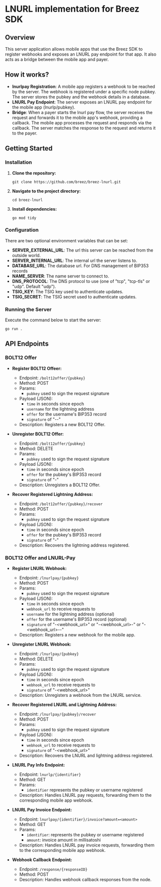 
# LNURL implementation for Breez SDK

## Overview
This server application allows mobile apps that use the Breez SDK to register webhooks and exposes an LNURL pay endpoint for that app. It also acts as a bridge between the mobile app and payer.

## How it works?
- **lnurlpay Registration**: A mobile app registers a webhook to be reached by the server. The webhook is registered under a specific node pubkey. The server stores the pubkey and the webhook details in a database.
- **LNURL Pay Endpoint**: The server exposes an LNURL pay endpoint for the mobile app (lnurlp/pubkey).
- **Bridge**: When a payer starts the lnurl pay flow, the server receives the request and forwards it to the mobile app's webhook, providing a callback. The mobile app processes the request and responds via the callback. The server matches the response to the request and returns it to the payer.

## Getting Started

### Installation
1. **Clone the repository:**
   ```
   git clone https://github.com/breez/breez-lnurl.git
   ```
2. **Navigate to the project directory:**
   ```
   cd breez-lnurl
   ```

3. **Install dependencies:**
   ```
   go mod tidy
   ```

### Configuration
There are two optional environment variables that can be set:
- **SERVER_EXTERNAL_URL**: The url this server can be reached from the outside world.
- **SERVER_INTERNAL_URL**: The internal url the server listens to.
- **DATABASE_URL**: The database url.
For DNS management of BIP353 records
- **NAME_SERVER**: The name server to connect to.
- **DNS_PROTOCOL**: The DNS protocol to use (one of "tcp", "tcp-tls" or "udp". Default "udp").
- **TSIG_KEY**: The TSIG key used to authenticate updates.
- **TSIG_SECRET**: The TSIG secret used to authenticate updates.

### Running the Server
Execute the command below to start the server:
```
go run .
```

## API Endpoints

### BOLT12 Offer

- **Register BOLT12 Offeer:**
  - Endpoint: `/bolt12offer/{pubkey}`
  - Method: POST
  - Params:
    - `pubkey` used to sign the request signature
  - Payload (JSON): 
    - `time` in seconds since epoch
    - `username` for the lightning address
    - `offer` for the username's BIP353 record
    - `signature` of "<time>-<username>-<offer>"
  - Description: Registers a new BOLT12 Offer.

- **Unregister BOLT12 Offer:**
  - Endpoint: `/bolt12offer/{pubkey}`
  - Method: DELETE
  - Params:
    - `pubkey` used to sign the request signature
  - Payload (JSON): 
    - `time` in seconds since epoch
    - `offer` for the pubkey's BIP353 record
    - `signature` of "<time>-<offer>"
  - Description: Unregisters a BOLT12 Offer.

- **Recover Registered Lightning Address:**
  - Endpoint: `/bolt12offer/{pubkey}/recover`
  - Method: POST
  - Params:
    - `pubkey` used to sign the request signature
  - Payload (JSON): 
    - `time` in seconds since epoch
    - `offer` for the pubkey's BIP353 record
    - `signature` of "<time>-<offer>"
  - Description: Recovers the lightning address registered.

### BOLT12 Offer and LNURL-Pay

- **Register LNURL Webhook:**
  - Endpoint: `/lnurlpay/{pubkey}`
  - Method: POST
  - Params:
    - `pubkey` used to sign the request signature
  - Payload (JSON): 
    - `time` in seconds since epoch
    - `webhook_url` to receive requests to
    - `username` for the lightning address (optional)
    - `offer` for the username's BIP353 record (optional)
    - `signature` of "<time>-<webhook_url>" or "<time>-<webhook_url>-<username>" or "<time>-<webhook_url>-<username>-<offer>"
  - Description: Registers a new webhook for the mobile app.

- **Unregister LNURL Webhook:**
  - Endpoint: `/lnurlpay/{pubkey}`
  - Method: DELETE
  - Params:
    - `pubkey` used to sign the request signature
  - Payload (JSON): 
    - `time` in seconds since epoch
    - `webhook_url` to receive requests to
    - `signature` of "<time>-<webhook_url>"
  - Description: Unregisters a webhook from the LNURL service.

- **Recover Registered LNURL and Lightning Address:**
  - Endpoint: `/lnurlpay/{pubkey}/recover`
  - Method: POST
  - Params:
    - `pubkey` used to sign the request signature
  - Payload (JSON): 
    - `time` in seconds since epoch
    - `webhook_url` to receive requests to
    - `signature` of "<time>-<webhook_url>"
  - Description: Recovers the LNURL and lightning address registered.

- **LNURL Pay Info Endpoint:**
  - Endpoint: `lnurlp/{identifier}`
  - Method: GET
  - Params:
    - `identifier` represents the pubkey or username registered
  - Description: Handles LNURL pay requests, forwarding them to the corresponding mobile app webhook.

- **LNURL Pay Invoice Endpoint:**
  - Endpoint: `lnurlpay/{identifier}/invoice?amount=<amount>`
  - Method: GET
  - Params: 
    - `identifier`: represents the pubkey or username registered
    - `amount`: invoice amount in millisatoshi
  - Description: Handles LNURL pay invoice requests, forwarding them to the corresponding mobile app webhook.

- **Webhook Callback Endpoint:**
  - Endpoint: `/response/{responseID}`
  - Method: POST
  - Description: Handles webhook callback responses from the node.
